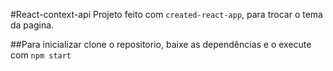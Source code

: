#React-context-api
Projeto feito com `created-react-app`, para trocar o tema da pagina.

##Para inicializar
clone o repositorio, baixe as dependências e o execute com `npm start`